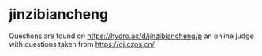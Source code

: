 # jinzibiancheng
Questions are found on https://hydro.ac/d/jinzibiancheng/p an online judge with questions taken from https://oj.czos.cn/
